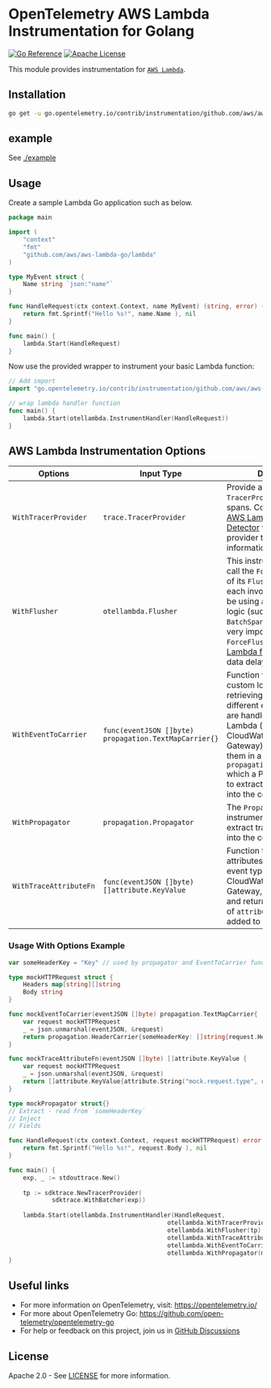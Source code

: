 # OpenTelemetry AWS Lambda Instrumentation for Golang

[![Go Reference][goref-image]][goref-url]
[![Apache License][license-image]][license-url]

This module provides instrumentation for [`AWS Lambda`](https://docs.aws.amazon.com/lambda/latest/dg/golang-handler.html).

## Installation

```bash
go get -u go.opentelemetry.io/contrib/instrumentation/github.com/aws/aws-lambda-go/otellambda
```

## example

See [./example](https://github.com/open-telemetry/opentelemetry-go-contrib/tree/main/instrumentation/github.com/aws/aws-lambda-go/otellambda/example)

## Usage

Create a sample Lambda Go application such as below.

```go
package main

import (
	"context"
	"fmt"
	"github.com/aws/aws-lambda-go/lambda"
)

type MyEvent struct {
	Name string `json:"name"`
}

func HandleRequest(ctx context.Context, name MyEvent) (string, error) {
	return fmt.Sprintf("Hello %s!", name.Name ), nil
}

func main() {
	lambda.Start(HandleRequest)
}
```

Now use the provided wrapper to instrument your basic Lambda function:

```go
// Add import
import "go.opentelemetry.io/contrib/instrumentation/github.com/aws/aws-lambda-go/otellambda"

// wrap lambda handler function
func main() {
	lambda.Start(otellambda.InstrumentHandler(HandleRequest))
}
```

## AWS Lambda Instrumentation Options

| Options | Input Type  | Description | Default |
| --- | --- | --- | --- |
| `WithTracerProvider` | `trace.TracerProvider` | Provide a custom `TracerProvider` for creating spans. Consider using the [AWS Lambda Resource Detector][lambda-detector-url] with your tracer provider to improve tracing information. | `otel.GetTracerProvider()`
| `WithFlusher` | `otellambda.Flusher`  | This instrumentation will call the `ForceFlush` method of its `Flusher` at the end of each invocation. Should you be using asynchronous logic (such as `sddktrace's BatchSpanProcessor`) it is very import for spans to be `ForceFlush`'ed before [Lambda freezes](https://docs.aws.amazon.com/lambda/latest/dg/runtimes-context.html) to avoid data delays. | `Flusher` with noop `ForceFlush`
| `WithEventToCarrier` | `func(eventJSON []byte) propagation.TextMapCarrier{}` | Function for providing custom logic to support retrieving trace header from different event types that are handled by AWS Lambda (e.g., SQS, CloudWatch, Kinesis, API Gateway) and returning them in a `propagation.TextMapCarrier` which a Propagator can use to extract the trace header into the context. | Function which returns an empty `TextMapCarrier` - new spans will be part of a new Trace and have no parent past Lambda instrumentation span
| `WithPropagator` | `propagation.Propagator` | The `Propagator` the instrumentation will use to extract trace information into the context. | `otel.GetTextMapPropagator()` |
| `WithTraceAttributeFn` | `func(eventJSON []byte) []attribute.KeyValue` | Function to extract custom attributes from different event types (e.g., SQS, CloudWatch, Kinesis, API Gateway, custom event) and return them as a slice of `attribute.KeyValue` to be added to the span. | Function which returns an empty `[]]attribute.KeyValue` (no custom attributes) |

### Usage With Options Example

```go
var someHeaderKey = "Key" // used by propagator and EventToCarrier function to identify trace header

type mockHTTPRequest struct {
	Headers map[string][]string
	Body string
}

func mockEventToCarrier(eventJSON []byte) propagation.TextMapCarrier{
	var request mockHTTPRequest
	_ = json.unmarshal(eventJSON, &request)
	return propagation.HeaderCarrier{someHeaderKey: []string{request.Headers[someHeaderKey]}}
}

func mockTraceAttributeFn(eventJSON []byte) []attribute.KeyValue {
	var request mockHTTPRequest
	_ = json.unmarshal(eventJSON, &request)
	return []attribute.KeyValue{attribute.String("mock.request.type", reflect.TypeOf(request).String())}
}

type mockPropagator struct{}
// Extract - read from `someHeaderKey`
// Inject
// Fields

func HandleRequest(ctx context.Context, request mockHTTPRequest) error {
	return fmt.Sprintf("Hello %s!", request.Body ), nil
}

func main() {
	exp, _ := stdouttrace.New()
    
	tp := sdktrace.NewTracerProvider(
		    sdktrace.WithBatcher(exp))
	
	lambda.Start(otellambda.InstrumentHandler(HandleRequest,
		                                    otellambda.WithTracerProvider(tp),
		                                    otellambda.WithFlusher(tp),
		                                    otellambda.WithTraceAttributeFn(mockTraceAttributeFn),
		                                    otellambda.WithEventToCarrier(mockEventToCarrier),
		                                    otellambda.WithPropagator(mockPropagator{})))
}
```

## Useful links

- For more information on OpenTelemetry, visit: <https://opentelemetry.io/>
- For more about OpenTelemetry Go: <https://github.com/open-telemetry/opentelemetry-go>
- For help or feedback on this project, join us in [GitHub Discussions][discussions-url]

## License

Apache 2.0 - See [LICENSE][license-url] for more information.

[license-url]: https://github.com/open-telemetry/opentelemetry-go-contrib/blob/main/LICENSE
[license-image]: https://img.shields.io/badge/license-Apache_2.0-green.svg?style=flat
[goref-image]: https://pkg.go.dev/badge/go.opentelemetry.io/contrib/instrumentation/github.com/aws/aws-lambda-go/otellambda.svg
[goref-url]: https://pkg.go.dev/go.opentelemetry.io/contrib/instrumentation/github.com/aws/aws-lambda-go/otellambda
[discussions-url]: https://github.com/open-telemetry/opentelemetry-go/discussions
[lambda-detector-url]: https://github.com/open-telemetry/opentelemetry-go-contrib/blob/main/detectors/aws/lambda
